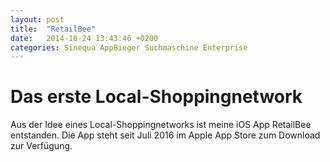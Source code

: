 ```yaml
---
layout: post
title:  "RetailBee"
date:   2014-10-24 13:43:46 +0200
categories: Sinequa AppBieger Suchmaschine Enterprise
---
```

# Das erste Local-Shoppingnetwork

 
Aus der Idee eines Local-Shoppingnetworks ist meine iOS App RetailBee entstanden. Die App steht seit Juli 2016 im Apple App Store zum Download zur Verfügung.